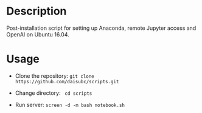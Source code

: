 # Description
Post-installation script for setting up Anaconda, remote Jupyter access and OpenAI on Ubuntu 16.04.

# Usage
* Clone the repository:
`git clone https://github.com/daisubc/scripts.git`

* Change directory:
` cd scripts`

* Run server:
`screen -d -m bash notebook.sh`

